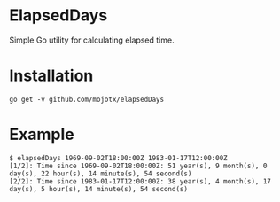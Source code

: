 # ElapsedDays

Simple Go utility for calculating elapsed time.

# Installation

```shell
go get -v github.com/mojotx/elapsedDays
```

# Example

```shell
$ elapsedDays 1969-09-02T18:00:00Z 1983-01-17T12:00:00Z
[1/2]: Time since 1969-09-02T18:00:00Z: 51 year(s), 9 month(s), 0 day(s), 22 hour(s), 14 minute(s), 54 second(s)
[2/2]: Time since 1983-01-17T12:00:00Z: 38 year(s), 4 month(s), 17 day(s), 5 hour(s), 14 minute(s), 54 second(s)
```


